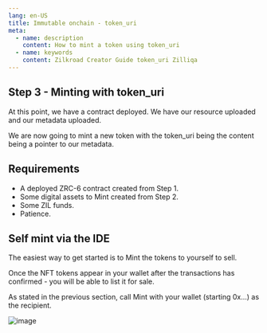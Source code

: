 ```yaml
---
lang: en-US
title: Immutable onchain - token_uri
meta:
  - name: description
    content: How to mint a token using token_uri
  - name: keywords
    content: Zilkroad Creator Guide token_uri Zilliqa
---
```


## Step 3 - Minting with token_uri

At this point, we have a contract deployed. We have our resource uploaded and our metadata uploaded.

We are now going to mint a new token with the token_uri being the content being a pointer to our metadata.

## Requirements

* A deployed ZRC-6 contract created from Step 1.
* Some digital assets to Mint created from Step 2.
* Some ZIL funds.
* Patience.

## Self mint via the IDE

The easiest way to get started is to Mint the tokens to yourself to sell.

Once the NFT tokens appear in your wallet after the transactions has confirmed - you will be able to list it for sale.

As stated in the previous section, call Mint with your wallet (starting 0x...) as the recipient.

![image](/img/developer-guide/mint-call.png)
